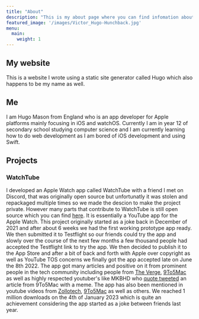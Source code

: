 ```yaml
---
title: "About"
description: "This is my about page where you can find infomation about me and the projects I have done or contributed too."
featured_image: '/images/Victor_Hugo-Hunchback.jpg'
menu:
  main:
    weight: 1
---
```


## My website
This is a website I wrote using a static site generator called Hugo which also happens to be my name as well.

## Me
I am Hugo Mason from England who is an app developer for Apple platforms mainly focusing in iOS and watchOS. Currently I am in year 12 of secondary school studying computer science and I am currently learning how to do web development as I am bored of iOS development and using Swift.

## Projects

### WatchTube

I developed an Apple Watch app called WatchTube with a friend I met on Discord, that was originally open source but unfortunatly it was stolen and repackaged multiple times so we made the descion to make the project private. However many parts that contribute to WatchTube is still open source which you can find [here](https://github.com/WatchTubeTeam). It is essentially a YouTube app for the Apple Watch. This project originally started as a joke back in December of 2021 and after about 6 weeks we had the first working prototype app ready. We then submitted it to Testflight so our friends could try the app and slowly over the course of the next few months a few thousand people had accepted the Testflight link to try the app. We then decided to publish it to the App Store and after a bit of back and forth with Apple over copyright as well as YouTube TOS concerns we finally got the app accepted late on June the 8th 2022. The app got many articles and positive on it from prominent people in the tech community including people from [The Verge](https://www.theverge.com/23342927/apple-watch-ultra-tv-watch), [9To5Mac](https://9to5mac.com/2022/06/21/watch-youtube-videos-on-your-apple-watch-with-watchtube/) as well as highly respected youtuber's like MKBHD who [quote tweeted](https://twitter.com/mkbhd/status/1539433813369143296) an article from 9To5Mac with a meme. The app has also been mentioned in youtube videos from [Zollotech](https://youtu.be/gF5fn3V3tpI?t=66), [9To5Mac](https://www.youtube.com/watch?v=MpbqZPQy4sk) as well as others. We reached 1 million downloads on the 4th of January 2023 which is quite an achievement considering the app started as a joke between friends last year. 
